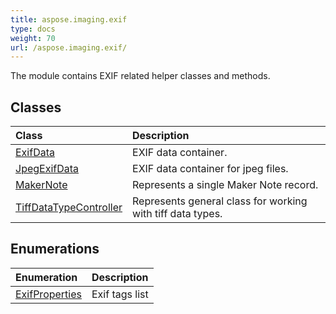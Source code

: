 ```yaml
---
title: aspose.imaging.exif
type: docs
weight: 70
url: /aspose.imaging.exif/
---
```



The module contains EXIF related helper classes and methods.

## **Classes**
| **Class** | **Description** |
| :- | :- |
| [ExifData](/imaging/python-net/aspose.imaging.exif/exifdata/) | EXIF data container. |
| [JpegExifData](/imaging/python-net/aspose.imaging.exif/jpegexifdata/) | EXIF data container for jpeg files. |
| [MakerNote](/imaging/python-net/aspose.imaging.exif/makernote/) | Represents a single Maker Note record. |
| [TiffDataTypeController](/imaging/python-net/aspose.imaging.exif/tiffdatatypecontroller/) | Represents general class for working with tiff data types. |
## **Enumerations**
| **Enumeration** | **Description** |
| :- | :- |
| [ExifProperties](/imaging/python-net/aspose.imaging.exif/exifproperties/) | Exif tags list |
